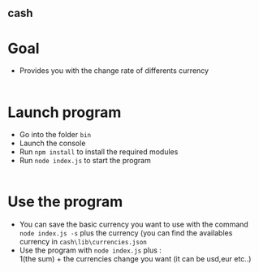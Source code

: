 ## cash

# Goal
- Provides you with the change rate of differents currency<br/><br/>

# Launch program
- Go into the folder <code>bin</code><br/>
- Launch the console<br/>
- Run <code>npm install</code> to install the required modules<br/>
- Run <code>node index.js</code> to start the program<br/><br/>

# Use the program
- You can save the basic currency you want to use with the command <code>node index.js -s</code> plus the currency (you can find the availables currency in <code>cash\lib\currencies.json</code><br/>
- Use the program with <code>node index.js</code> plus : <br/>1(the sum) + the currencies change you want (it can be usd,eur etc..)


